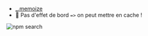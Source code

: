 
* [_.memoize](https://lodash.com/docs/4.17.10#memoize)
* 💎 Pas d'effet de bord `=>` on peut mettre en cache ! 

![npm search](./npm-memoize.png)